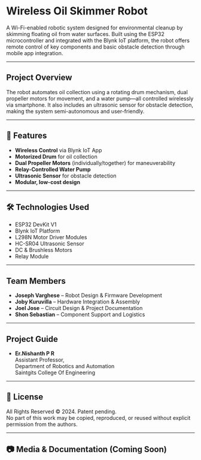 #  Wireless Oil Skimmer Robot

A Wi-Fi-enabled robotic system designed for environmental cleanup by skimming floating oil from water surfaces. Built using the ESP32 microcontroller and integrated with the Blynk IoT platform, the robot offers remote control of key components and basic obstacle detection through mobile app integration.

---

##  Project Overview

The robot automates oil collection using a rotating drum mechanism, dual propeller motors for movement, and a water pump—all controlled wirelessly via smartphone. It also includes an ultrasonic sensor for obstacle detection, making the system semi-autonomous and user-friendly.

---

## 🔧 Features

-  **Wireless Control** via Blynk IoT App  
-  **Motorized Drum** for oil collection  
-  **Dual Propeller Motors** (individually/together) for maneuverability  
-  **Relay-Controlled Water Pump**  
-  **Ultrasonic Sensor** for obstacle detection  
-  **Modular, low-cost design**

---

## 🛠️ Technologies Used

- ESP32 DevKit V1  
- Blynk IoT Platform  
- L298N Motor Driver Modules  
- HC-SR04 Ultrasonic Sensor  
- DC & Brushless Motors  
- Relay Module

---

## Team Members

- **Joseph Varghese** – Robot Design & Firmware Development  
- **Joby Kuruvilla** – Hardware Integration & Assembly  
- **Joel Jose** – Circuit Design & Project Documentation  
- **Shon Sebastian** – Component Support and Logistics
---

## Project Guide

- **Er.Nishanth P R**  
  Assistant Professor,  
  Department of Robotics and Automation  
  Saintgits College Of Engineering 

---

## 📢 License

All Rights Reserved © 2024. Patent pending.  
No part of this work may be copied, reproduced, or reused without explicit permission from the authors.

---

## 📷 Media & Documentation (Coming Soon)




